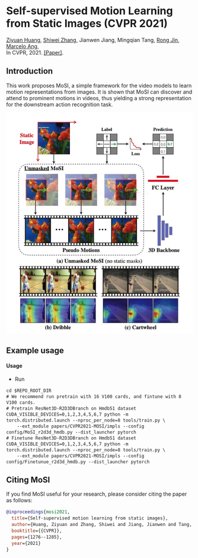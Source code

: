 # Self-supervised Motion Learning from Static Images (CVPR 2021)
[Ziyuan Huang](https://huang-ziyuan.github.io/), [Shiwei Zhang](https://www.researchgate.net/profile/Shiwei-Zhang-14), Jianwen Jiang, Mingqian Tang,
[Rong Jin](https://www.cse.msu.edu/~rongjin/), [Marcelo Ang](https://www.eng.nus.edu.sg/me/staff/ang-jr-marcelo-h/), <br/>
In CVPR, 2021. [[Paper]](https://openaccess.thecvf.com/content/CVPR2021/papers/Huang_Self-Supervised_Motion_Learning_From_Static_Images_CVPR_2021_paper.pdf).


## Introduction

This work proposes MoSI, a simple framework for the video models to learn motion representations from images. It is
shown that MoSI can discover and attend to prominent motions in videos, thus yielding a strong representation for the
downstream action recognition task.

![流程](resources/procedure.jpg)

## Example usage

#### Usage

* Run

```
cd $REPO_ROOT_DIR
# We recommend run pretrain with 16 V100 cards, and fintune with 8 V100 cards.
# Pretrain ResNet3D-R2D3DBranch on Hmdb51 dataset
CUDA_VISIBLE_DEVICES=0,1,2,3,4,5,6,7 python -m torch.distributed.launch --nproc_per_node=8 tools/train.py \
    --ext_module papers/CVPR2021-MOSI/impls --config config/MoSI_r2d3d_hmdb.py --dist_launcher pytorch
# Finetune ResNet3D-R2D3DBranch on Hmdb51 dataset
CUDA_VISIBLE_DEVICES=0,1,2,3,4,5,6,7 python -m torch.distributed.launch --nproc_per_node=8 tools/train.py \
    --ext_module papers/CVPR2021-MOSI/impls --config config/Finetunue_r2d3d_hmdb.py --dist_launcher pytorch
```

## Citing MoSI
If you find MoSI useful for your research, please consider citing the paper as follows:
```BibTeX
@inproceedings{mosi2021,
  title={Self-supervised motion learning from static images},
  author={Huang, Ziyuan and Zhang, Shiwei and Jiang, Jianwen and Tang, Mingqian and Jin, Rong and Ang, Marcelo H},
  booktitle={{CVPR}},
  pages={1276--1285},
  year={2021}
}
```
